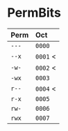 # PermBits

| Perm | Oct |
| :--- | :-- |
| `---`  | `0000` |
| `--x`  | `0001` < |
| `-w-`  | `0002` < |
| `-wx`  | `0003` |
| `r--`  | `0004` < |
| `r-x`  | `0005` |
| `rw-`  | `0006` |
| `rwx`  | `0007` |